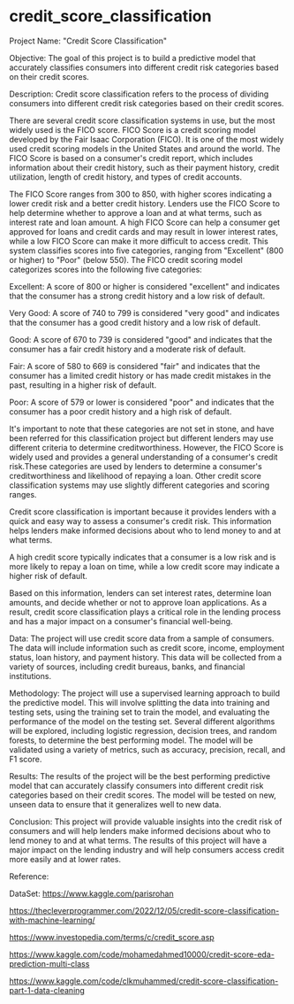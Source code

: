 # credit_score_classification

Project Name: "Credit Score Classification"

Objective: The goal of this project is to build a predictive model that accurately classifies consumers into different credit risk categories based on their credit scores.

Description: Credit score classification refers to the process of dividing consumers into different credit risk categories based on their credit scores. 

There are several credit score classification systems in use, but the most widely used is the FICO score. 
FICO Score is a credit scoring model developed by the Fair Isaac Corporation (FICO). It is one of the most widely used credit scoring models in the United States and around the world. 
The FICO Score is based on a consumer's credit report, which includes information about their credit history, such as their payment history, credit utilization, length of credit history, and types of credit accounts. 

The FICO Score ranges from 300 to 850, with higher scores indicating a lower credit risk and a better credit history. 
Lenders use the FICO Score to help determine whether to approve a loan and at what terms, such as interest rate and loan amount. 
A high FICO Score can help a consumer get approved for loans and credit cards and may result in lower interest rates, while a low FICO Score can make it more difficult to access credit.
This system classifies scores into five categories, ranging from "Excellent" (800 or higher) to "Poor" (below 550). 
The FICO credit scoring model categorizes scores into the following five categories:

Excellent: A score of 800 or higher is considered "excellent" and indicates that the consumer has a strong credit history and a low risk of default.

Very Good: A score of 740 to 799 is considered "very good" and indicates that the consumer has a good credit history and a low risk of default.

Good: A score of 670 to 739 is considered "good" and indicates that the consumer has a fair credit history and a moderate risk of default.

Fair: A score of 580 to 669 is considered "fair" and indicates that the consumer has a limited credit history or has made credit mistakes in the past, resulting in a higher risk of default.

Poor: A score of 579 or lower is considered "poor" and indicates that the consumer has a poor credit history and a high risk of default.

It's important to note that these categories are not set in stone, and have been referred for this classification project but different lenders may use different criteria to determine creditworthiness. However, the FICO Score is widely used and provides a general understanding of a consumer's credit risk.These categories are used by lenders to determine a consumer's creditworthiness and likelihood of repaying a loan. Other credit score classification systems may use slightly different categories and scoring ranges.

Credit score classification is important because it provides lenders with a quick and easy way to assess a consumer's credit risk. This information helps lenders make informed decisions about who to lend money to and at what terms. 

A high credit score typically indicates that a consumer is a low risk and is more likely to repay a loan on time, while a low credit score may indicate a higher risk of default. 

Based on this information, lenders can set interest rates, determine loan amounts, and decide whether or not to approve loan applications. As a result, credit score classification plays a critical role in the lending process and has a major impact on a consumer's financial well-being.


Data: The project will use credit score data from a sample of consumers. The data will include information such as credit score, income, employment status, loan history, and payment history. This data will be collected from a variety of sources, including credit bureaus, banks, and financial institutions.

Methodology: The project will use a supervised learning approach to build the predictive model. This will involve splitting the data into training and testing sets, using the training set to train the model, and evaluating the performance of the model on the testing set. Several different algorithms will be explored, including logistic regression, decision trees, and random forests, to determine the best performing model. The model will be validated using a variety of metrics, such as accuracy, precision, recall, and F1 score.

Results: The results of the project will be the best performing predictive model that can accurately classify consumers into different credit risk categories based on their credit scores. The model will be tested on new, unseen data to ensure that it generalizes well to new data.

Conclusion: This project will provide valuable insights into the credit risk of consumers and will help lenders make informed decisions about who to lend money to and at what terms. The results of this project will have a major impact on the lending industry and will help consumers access credit more easily and at lower rates.

Reference: 

DataSet: https://www.kaggle.com/parisrohan

https://thecleverprogrammer.com/2022/12/05/credit-score-classification-with-machine-learning/ 

https://www.investopedia.com/terms/c/credit_score.asp 

https://www.kaggle.com/code/mohamedahmed10000/credit-score-eda-prediction-multi-class

https://www.kaggle.com/code/clkmuhammed/credit-score-classification-part-1-data-cleaning



